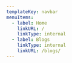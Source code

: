 ```yaml
---
templateKey: navbar
menuItems:
  - label: Home
    linkURL: /
    linkType: internal
  - label: Blogs
    linkType: internal
    linkURL: /blogs/
---
```

